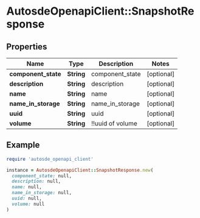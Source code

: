# AutosdeOpenapiClient::SnapshotResponse

## Properties

| Name | Type | Description | Notes |
| ---- | ---- | ----------- | ----- |
| **component_state** | **String** | component_state | [optional] |
| **description** | **String** | description | [optional] |
| **name** | **String** | name | [optional] |
| **name_in_storage** | **String** | name_in_storage | [optional] |
| **uuid** | **String** | uuid | [optional] |
| **volume** | **String** | !!uuid of volume | [optional] |

## Example

```ruby
require 'autosde_openapi_client'

instance = AutosdeOpenapiClient::SnapshotResponse.new(
  component_state: null,
  description: null,
  name: null,
  name_in_storage: null,
  uuid: null,
  volume: null
)
```

